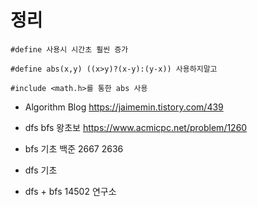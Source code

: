 # 정리
```
#define 사용시 시간초 훨씬 증가

#define abs(x,y) ((x>y)?(x-y):(y-x)) 사용하지말고 

#include <math.h>를 통한 abs 사용
```



- Algorithm Blog
https://jaimemin.tistory.com/439

- dfs bfs 왕초보
https://www.acmicpc.net/problem/1260

- bfs 기초 
백준 2667 2636 


- dfs 기초 

- dfs + bfs
14502 연구소
